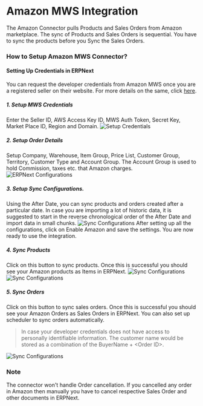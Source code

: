 <!-- add-breadcrumbs -->
# Amazon MWS Integration
 The Amazon Connector pulls Products and Sales Orders from Amazon marketplace.
 The sync of Products and Sales Orders is sequential. You have to sync the products before you Sync the Sales Orders.

### How to Setup Amazon MWS Connector?

#### Setting Up Credentials  in ERPNext

You can request the developer credentials from Amazon MWS once you are a registered seller on their website. For more details on the same, click [here](https://docs.developer.amazonservices.com/en_ES/dev_guide/DG_Registering.html).

##### 1. Setup MWS Credentials

  Enter the Seller ID, AWS Access Key ID, MWS Auth Token, Secret Key, Market Place ID, Region and Domain.
<img class="screenshot" alt="Setup Credentials" src="{{docs_base_url}}/assets/img/erpnext_integrations/amazon_mws_settings_1.png">

##### 2. Setup Order Details

 Setup Company, Warehouse, Item Group, Price List, Customer Group, Territory, Customer Type and Account Group.
   The Account Group is used to hold Commission, taxes etc. that Amazon charges.
<img class="screenshot" alt="ERPNext Configurations" src="{{docs_base_url}}/assets/img/erpnext_integrations/amazon_mws_settings_2.png">
 
##### 3. Setup Sync Configurations.

   Using the After Date, you can sync products and orders created after a particular date. In case you are importing a lot of historic data, it is suggested to start in the reverse chronological order of the After Date and import data in small chunks.
<img class="screenshot" alt="Sync Configurations" src="{{docs_base_url}}/assets/img/erpnext_integrations/amazon_mws_settings_3.png">
After setting up all the configurations, click on Enable Amazon and save the settings. You are now ready to use the
integration.
 
##### 4. Sync Products

   Click on this button to sync products. Once this is successful you should see your Amazon products
   as Items in ERPNext.
<img class="screenshot" alt="Sync Configurations" src="{{docs_base_url}}/assets/img/erpnext_integrations/amazon_mws_settings_4.png">
<img class="screenshot" alt="Sync Configurations" src="{{docs_base_url}}/assets/img/erpnext_integrations/amazon_mws_settings_5.png">
 
##### 5. Sync Orders

   Click on this button to sync sales orders. Once this is successful you should see your Amazon Orders
   as Sales Orders in ERPNext. You can also set up scheduler to sync orders automatically.

  >In case your developer credentials does not have access to personally identifiable information. The customer name would be stored as a combination of the BuyerName + &lt;Order ID&gt;.

  <img class="screenshot" alt="Sync Configurations" src="{{docs_base_url}}/assets/img/erpnext_integrations/amazon_mws_settings_6.png">

### Note

The connector won't handle Order cancellation. If you cancelled any order in Amazon then manually you have to cancel respective Sales Order and other documents in ERPNext.